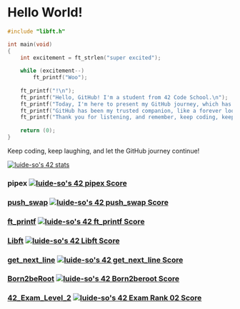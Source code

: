 # Hello World!

```c
#include "libft.h"

int main(void)
{
    int excitement = ft_strlen("super excited");
    
    while (excitement--)
        ft_printf("Woo");
    
    ft_printf("!\n");
    ft_printf("Hello, GitHub! I'm a student from 42 Code School.\n");
    ft_printf("Today, I'm here to present my GitHub journey, which has been quite an adventure!\n");
    ft_printf("GitHub has been my trusted companion, like a forever loop, always there to support me in my coding endeavors.\n");
    ft_printf("Thank you for listening, and remember, keep coding, keep pushing, and always embrace the curly braces!\n");
    
    return (0);
}
```

Keep coding, keep laughing, and let the GitHub journey continue!

 

[![luide-so's 42 stats](https://badge42.vercel.app/api/v2/cliz47dkj002107l6meq0v0l5/stats?cursusId=21&coalitionId=236)](https://github.com/JaeSeoKim/badge42)


### pipex [![luide-so's 42 pipex Score](https://badge42.vercel.app/api/v2/cliz47dkj002107l6meq0v0l5/project/3120120)](https://github.com/JaeSeoKim/badge42)

### [push_swap](https://github.com/LuisBalsa/push_swap) [![luide-so's 42 push_swap Score](https://badge42.vercel.app/api/v2/cliz47dkj002107l6meq0v0l5/project/3102894)](https://github.com/JaeSeoKim/badge42)

### [ft_printf](https://github.com/LuisBalsa/ft_printf) [![luide-so's 42 ft_printf Score](https://badge42.vercel.app/api/v2/cliz47dkj002107l6meq0v0l5/project/3080240)](https://github.com/JaeSeoKim/badge42)

### [Libft](https://github.com/LuisBalsa/Libft) [![luide-so's 42 Libft Score](https://badge42.vercel.app/api/v2/cliz47dkj002107l6meq0v0l5/project/3062430)](https://github.com/JaeSeoKim/badge42)

### [get_next_line](https://github.com/LuisBalsa/get_next_line) [![luide-so's 42 get_next_line Score](https://badge42.vercel.app/api/v2/cliz47dkj002107l6meq0v0l5/project/3086502)](https://github.com/JaeSeoKim/badge42)

### [Born2beRoot](https://github.com/LuisBalsa/Born2beRoot) [![luide-so's 42 Born2beroot Score](https://badge42.vercel.app/api/v2/cliz47dkj002107l6meq0v0l5/project/3090025)](https://github.com/JaeSeoKim/badge42)

### [42_Exam_Level_2](https://github.com/LuisBalsa/42_Exam_Level_2) [![luide-so's 42 Exam Rank 02 Score](https://badge42.vercel.app/api/v2/cliz47dkj002107l6meq0v0l5/project/3109774)](https://github.com/JaeSeoKim/badge42)
